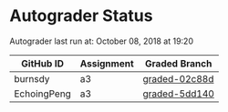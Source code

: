 # Autograder Status
Autograder last run at: October 08, 2018 at 19:20

| GitHub ID | Assignment | Graded Branch |
|-----------|------------|---------------|
| burnsdy | a3 | [graded-02c88d](https://github.com/Fall2018COMP401-001/a3-burnsdy/tree/graded-02c88d) | 
| EchoingPeng | a3 | [graded-5dd140](https://github.com/Fall2018COMP401-001/a3-EchoingPeng/tree/graded-5dd140) | 
